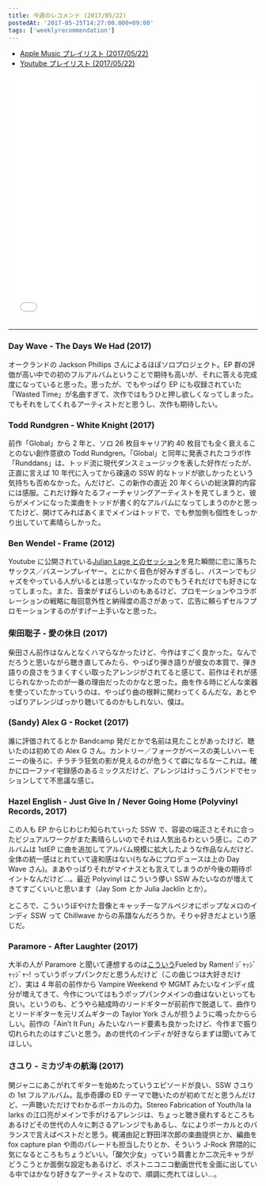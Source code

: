 ```yaml
---
title: 今週のレコメンド (2017/05/22)
postedAt: '2017-05-25T14:27:00.000+09:00'
tags: ['weeklyrecommendation']
---
```


- [Apple Music プレイリスト (2017/05/22)](https://itunes.apple.com/jp/playlist/%E4%BB%8A%E9%80%B1%E3%81%AE%E3%83%AC%E3%82%B3%E3%83%A1%E3%83%B3%E3%83%89-2017-05-22/idpl.3091511693cd42cf837ed82701a14993)
- [Youtube プレイリスト (2017/05/22)](https://www.youtube.com/playlist?list=PLegnWsUgQaydNGXma7zz-A%5F280EN1Scbl)
<iframe src="//tools.applemusic.com/embed/v1/playlist/pl.3091511693cd42cf837ed82701a14993?country=jp" height="500px" width="100%" frameborder="0"></iframe>

---

### Day Wave - The Days We Had (2017)

オークランドの Jackson Phillips さんによるほぼソロプロジェクト。EP 群の評価が高い中での初のフルアルバムということで期待も高いが、それに答える完成度になっていると思った。思ったが、でもやっぱり EP にも収録されていた「Wasted Time」が名曲すぎて、次作ではもうひと押し欲しくなってしまった。でもそれをしてくれるアーティストだと思うし、次作も期待したい。

### Todd Rundgren - White Knight (2017)

前作「Global」から 2 年と、ソロ 26 枚目キャリア約 40 枚目でも全く衰えることのない創作意欲の Todd Rundgren。「Global」と同年に発表されたコラボ作「Runddans」は、トッド流に現代ダンスミュージックを表した好作だったが、正直に言えば 10 年代に入ってから疎遠の SSW 的なトッドが欲しかったという気持ちも否めなかった。んだけど、この新作の直近 20 年くらいの総決算的内容には感服。これだけ錚々たるフィーチャリングアーティストを見てしまうと、彼らがメインになった楽曲をトッドが書く的なアルバムになってしまうのかと思ってたけど、開けてみればあくまでメインはトッドで、でも参加側も個性をしっかり出していて素晴らしかった。

### Ben Wendel - Frame (2012)

Youtube に公開されている[Julian Lage とのセッション](https://www.youtube.com/watch?v=p-a07KpEa9A)を見た瞬間に恋に落ちたサックス／バスーンプレイヤー。とにかく音色が好みすぎるし、バスーンでもジャズをやっている人がいるとは思っていなかったのでもうそれだけでも好きになってしまった。また、音楽がすばらしいのもあるけど、プロモーションやコラボレーションの戦略に毎回意外性と納得度の高さがあって、広告に頼らずセルフプロモーションするのがすげー上手いなと思った。

### 柴田聡子 - 愛の休日 (2017)

柴田さん前作はなんとなくハマらなかったけど、今作はすごく良かった。なんでだろうと思いながら聴き直してみたら、やっぱり弾き語りが彼女の本質で、弾き語りの良さをうまくすくい取ったアレンジがされてると感じて、前作はそれが感じられなかったのが一番の理由だったのかなと思った。曲を作る時にどんな楽器を使っていたかっていうのは、やっぱり曲の根幹に関わってくるんだな。あとやっぱりアレンジばっかり聴いてるのかもしれない、僕は。

### (Sandy) Alex G - Rocket (2017)

誰に評価されてるとか Bandcamp 発だとかで名前は見たことがあったけど、聴いたのは初めての Alex G さん。カントリー／フォークがベースの美しいハーモニーの後ろに、チラチラ狂気の影が見えるのが危うくて癖になるなーこれは。確かにローファイ宅録感のあるミックスだけど、アレンジはけっこうバンドでセッションしてて不思議な感じ。

### Hazel English - Just Give In / Never Going Home (Polyvinyl Records, 2017)

この人も EP からじわじわ知られていった SSW で、容姿の端正さとそれに合ったビジュアルワークがまた素晴らしいのでそれは人気出るわという感じ。このアルバムは 1stEP に曲を追加してアルバム規模に拡大したような作品なんだけど、全体の統一感はとれていて違和感はない(ちなみにプロデュースは上の Day Wave さん)。まあやっぱりそれがマイナスとも言えてしまうのが今後の期待ポイントなんだけど…。最近 Polyvinyl はこういう儚い SSW みたいなのが増えてきてすごくいいと思います（Jay Som とか Julia Jacklin とか）。

ところで、こういうぼやけた音像とキャッチーなアルペジオにポップなメロのインディ SSW って Chillwave からの系譜なんだろうか。そりゃ好きだよという感じだ。

### Paramore - After Laughter (2017)

大半の人が Paramore と聞いて連想するのは[こういう](https://www.youtube.com/watch?v=1kz6hNDlEEg)Fueled by Ramen! ｼﾞｬｯｼﾞｬｯｼﾞｬｰ! っていうポップパンクだと思うんだけど（この曲じつは大好きだけど）、実は 4 年前の前作から Vampire Weekend や MGMT みたいなインディ成分が増えてきて、今作についてはもうポップパンクメインの曲はないといっても良い。というのも、どうやら結成時のリードギターが前前作で脱退して、曲作りとリードギターを元リズムギターの Taylor York さんが担うように鳴ったかららしい。前作の「Ain’t It Fun」みたいなハード要素も良かったけど、今作まで振り切れられたのはすごいと思う。あの世代のインディが好きならまずは聞いてみてほしい。

### さユり - ミカヅキの航海 (2017)

関ジャニにあこがれてギターを始めたっていうエピソードが良い、SSW さユりの 1st フルアルバム。乱歩奇譚の ED テーマで聴いたのが初めてだと思うんだけど、一声聴いただけでわかるボーカルの力。Stereo Fabrication of Youth/la la larks の江口亮がメインで手がけるアレンジは、ちょっと聴き疲れするところもあるけどその世代の人々に刺さるアレンジでもあるし、なによりボーカルとのバランスで言えばベストだと思う。梶浦由記と野田洋次郎の楽曲提供とか、編曲を fox capture plan や雨のパレードも担当したりとか、そういう J-Rock 界隈的に気になるところもちょうどいい。「酸欠少女」っていう肩書とか二次元キャラがどうこうとか面倒な設定もあるけど、ポストニコニコ動画世代を全面に出している中ではかなり好きなアーティストなので、順調に売れてほしい…。
